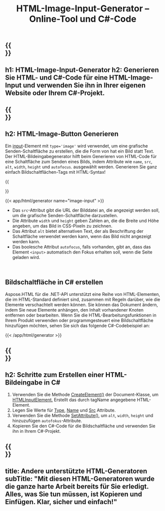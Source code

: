 ﻿---
translation: true
title: HTML-Image-Input-Generator – Online-Tool und C#-Code
template: /templates/_template-generators-child.md
description: Generieren Sie HTML- und C#-Code für HTML Image Input und verwenden Sie ihn in Ihrer eigenen Website oder Ihrem C#-Projekt.
url: /net/generators/image-input/
platformtag: net
generator: HTML-Image-Input-Generator
element: HTML-Image-Input
tag: image-input
---

{{<section banner>}}
---
h1: HTML-Image-Input-Generator
h2: Generieren Sie HTML- und C#-Code für eine HTML-Image-Input und verwenden Sie ihn in Ihrer eigenen Website oder Ihrem C#-Projekt.
---

{{<section overview>}}
---
h2: HTML-Image-Button Generieren
---

Ein [input](https://html.spec.whatwg.org/multipage/input.html#the-input-element)-Element mit `type='image'` wird verwendet, um eine grafische Senden-Schaltfläche zu erstellen, die die Form von hat ein Bild statt Text. Der HTML-Bildeingabegenerator hilft beim Generieren von HTML-Code für eine Schaltfläche zum Senden eines Bilds, indem Attribute wie `name`, `src`, `alt`, `width`, `height` und `autofocus`. ausgewählt werden. Generieren Sie ganz einfach Bildschaltflächen-Tags mit HTML-Syntax!

{{<section plugin>}}

{{< app/html/generator name="image-input" >}}

- Das `src`-Attribut gibt die URL der Bilddatei an, die angezeigt werden soll, um die grafische Senden-Schaltfläche darzustellen.
- Die Attribute `width` und `height` geben Zahlen an, die die Breite und Höhe angeben, um das Bild in CSS-Pixeln zu zeichnen.
- Das Attribut `alt` bietet alternativen Text, der als Beschriftung der Schaltfläche verwendet werden kann, wenn das Bild nicht angezeigt werden kann.
- Das boolesche Attribut `autofocus`, falls vorhanden, gibt an, dass das Element `<input>` automatisch den Fokus erhalten soll, wenn die Seite geladen wird.
<br>

<h2> Bildschaltfläche in C# erstellen</h2>

Aspose.HTML für die .NET-API unterstützt eine Reihe von HTML-Elementen, die im HTML-Standard definiert sind, zusammen mit Regeln darüber, wie die Elemente verschachtelt werden können. Sie können das Dokument ändern, indem Sie neue Elemente anhängen, den Inhalt vorhandener Knoten entfernen oder bearbeiten. Wenn Sie die HTML-Bearbeitungsfunktionen in Ihrem Produkt verwenden oder programmgesteuert eine Bildschaltfläche hinzufügen möchten, sehen Sie sich das folgende C#-Codebeispiel an:

{{< /app/html/generator >}}

{{<section steps>}}
---
h2: Schritte zum Erstellen einer HTML-Bildeingabe in C#
---
1. Verwenden Sie die Methode [CreateElement()](https://reference.aspose.com/html/net/aspose.html.dom/document/createelement/) der Document-Klasse, um [HTMLInputElement.](https://reference.aspose.com/html/net/aspose.html/htmlinputelement/) Erstellt das durch tagName angegebene HTML-Element.
1. Legen Sie Werte für [Type](https://reference.aspose.com/html/net/aspose.html/htmlinputelement/type/), [Name](https://reference.aspose.com/html/net/aspose.html/htmlinputelement/name/) und [Src](https://reference.aspose.com/html/net/aspose.html/htmlinputelement/src/) Attribute.
1. Verwenden Sie die Methode [SetAttribute()](https://reference.aspose.com/html/net/aspose.html.dom/element/setattribute/), um `alt`, `width`, `height` und hinzuzufügen `autofokus`-Attribute.
1. Kopieren Sie den C#-Code für die Bildschaltfläche und verwenden Sie ihn in Ihrem C#-Projekt.

{{<section other-generators>}}
---
title: Andere unterstützte HTML-Generatoren
subTitle: "Mit diesen HTML-Generatoren wurde die ganze harte Arbeit bereits für Sie erledigt. Alles, was Sie tun müssen, ist Kopieren und Einfügen. Klar, sicher und einfach!"
---